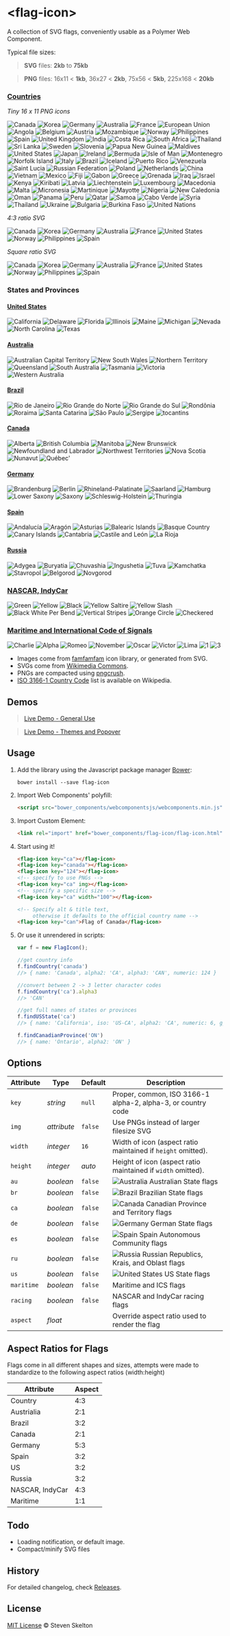 &lt;flag-icon&gt;
===========

A collection of SVG flags, conveniently usable as a Polymer Web Component.

Typical file sizes:

> **SVG** files: **2kb** to **75kb**

> **PNG** files: 16x11 < **1kb**, 36x27 < **2kb**, 75x56 < **5kb**, 225x168 < **20kb**

### [Countries](http://files.stevenskelton.ca/flag-icon/examples/countries.html)

_Tiny 16 x 11 PNG icons_

![Canada](https://raw.githubusercontent.com/stevenrskelton/flag-icon/master/png/16/country-4x3/ca.png "Canada")
![Korea](https://raw.githubusercontent.com/stevenrskelton/flag-icon/master/png/16/country-4x3/kr.png "Korea")
![Germany](https://raw.githubusercontent.com/stevenrskelton/flag-icon/master/png/16/country-4x3/de.png "Germany")
![Australia](https://raw.githubusercontent.com/stevenrskelton/flag-icon/master/png/16/country-4x3/au.png "Australia")
![France](https://raw.githubusercontent.com/stevenrskelton/flag-icon/master/png/16/country-4x3/fr.png "France")
![European Union](https://raw.githubusercontent.com/stevenrskelton/flag-icon/master/png/16/country-4x3/europeanunion.png "European Union")
![Angola](https://raw.githubusercontent.com/stevenrskelton/flag-icon/master/png/16/country-4x3/ao.png "Angola")
![Belgium](https://raw.githubusercontent.com/stevenrskelton/flag-icon/master/png/16/country-4x3/be.png "Belgium")
![Austria](https://raw.githubusercontent.com/stevenrskelton/flag-icon/master/png/16/country-4x3/at.png "Austria")
![Mozambique](https://raw.githubusercontent.com/stevenrskelton/flag-icon/master/png/16/country-4x3/mz.png "Mozambique")
![Norway](https://raw.githubusercontent.com/stevenrskelton/flag-icon/master/png/16/country-4x3/no.png "Norway")
![Philippines](https://raw.githubusercontent.com/stevenrskelton/flag-icon/master/png/16/country-4x3/ph.png "Philippines")
![Spain](https://raw.githubusercontent.com/stevenrskelton/flag-icon/master/png/16/country-4x3/es.png "Spain")
![United Kingdom](https://raw.githubusercontent.com/stevenrskelton/flag-icon/master/png/16/country-4x3/gb.png "United Kingdom")
![India](https://raw.githubusercontent.com/stevenrskelton/flag-icon/master/png/16/country-4x3/in.png "India")
![Costa Rica](https://raw.githubusercontent.com/stevenrskelton/flag-icon/master/png/16/country-4x3/cr.png "Costa Rica")
![South Africa](https://raw.githubusercontent.com/stevenrskelton/flag-icon/master/png/16/country-4x3/za.png "South Africa")
![Thailand](https://raw.githubusercontent.com/stevenrskelton/flag-icon/master/png/16/country-4x3/th.png "Thailand")
![Sri Lanka](https://raw.githubusercontent.com/stevenrskelton/flag-icon/master/png/16/country-4x3/lk.png "Sri Lanka")
![Sweden](https://raw.githubusercontent.com/stevenrskelton/flag-icon/master/png/16/country-4x3/se.png "Sweden")
![Slovenia](https://raw.githubusercontent.com/stevenrskelton/flag-icon/master/png/16/country-4x3/si.png "Slovenia")
![Papua New Guinea](https://raw.githubusercontent.com/stevenrskelton/flag-icon/master/png/16/country-4x3/pg.png "Papua New Guinea")
![Maldives](https://raw.githubusercontent.com/stevenrskelton/flag-icon/master/png/16/country-4x3/mv.png "Maldives")
![United States](https://raw.githubusercontent.com/stevenrskelton/flag-icon/master/png/16/country-4x3/us.png "United States")
![Japan](https://raw.githubusercontent.com/stevenrskelton/flag-icon/master/png/16/country-4x3/jp.png "Japan")
![Ireland](https://raw.githubusercontent.com/stevenrskelton/flag-icon/master/png/16/country-4x3/ie.png "Ireland")
![Bermuda](https://raw.githubusercontent.com/stevenrskelton/flag-icon/master/png/16/country-4x3/bm.png "Bermuda")
![Isle of Man](https://raw.githubusercontent.com/stevenrskelton/flag-icon/master/png/16/country-4x3/im.png "Isle of Man")
![Montenegro](https://raw.githubusercontent.com/stevenrskelton/flag-icon/master/png/16/country-4x3/me.png "Montenegro")
![Norfolk Island](https://raw.githubusercontent.com/stevenrskelton/flag-icon/master/png/16/country-4x3/nf.png "Norfolk Island")
![Italy](https://raw.githubusercontent.com/stevenrskelton/flag-icon/master/png/16/country-4x3/it.png "Italy")
![Brazil](https://raw.githubusercontent.com/stevenrskelton/flag-icon/master/png/16/country-4x3/br.png "Brazil")
![Iceland](https://raw.githubusercontent.com/stevenrskelton/flag-icon/master/png/16/country-4x3/is.png "Iceland")
![Puerto Rico](https://raw.githubusercontent.com/stevenrskelton/flag-icon/master/png/16/country-4x3/pr.png "Puerto Rico")
![Venezuela](https://raw.githubusercontent.com/stevenrskelton/flag-icon/master/png/16/country-4x3/ve.png "Venezuela")
![Saint Lucia](https://raw.githubusercontent.com/stevenrskelton/flag-icon/master/png/16/country-4x3/lc.png "Saint Lucia")
![Russian Federation](https://raw.githubusercontent.com/stevenrskelton/flag-icon/master/png/16/country-4x3/ru.png "Russian Federation")
![Poland](https://raw.githubusercontent.com/stevenrskelton/flag-icon/master/png/16/country-4x3/pl.png "Poland")
![Netherlands](https://raw.githubusercontent.com/stevenrskelton/flag-icon/master/png/16/country-4x3/nl.png "Netherlands")
![China](https://raw.githubusercontent.com/stevenrskelton/flag-icon/master/png/16/country-4x3/cn.png "China")
![Vietnam](https://raw.githubusercontent.com/stevenrskelton/flag-icon/master/png/16/country-4x3/vn.png "Vietnam")
![Mexico](https://raw.githubusercontent.com/stevenrskelton/flag-icon/master/png/16/country-4x3/mx.png "Mexico")
![Fiji](https://raw.githubusercontent.com/stevenrskelton/flag-icon/master/png/16/country-4x3/fj.png "Fiji")
![Gabon](https://raw.githubusercontent.com/stevenrskelton/flag-icon/master/png/16/country-4x3/ga.png "Gabon")
![Greece](https://raw.githubusercontent.com/stevenrskelton/flag-icon/master/png/16/country-4x3/gr.png "Greece")
![Grenada](https://raw.githubusercontent.com/stevenrskelton/flag-icon/master/png/16/country-4x3/gd.png "Grenada")
![Iraq](https://raw.githubusercontent.com/stevenrskelton/flag-icon/master/png/16/country-4x3/iq.png "Iraq")
![Israel](https://raw.githubusercontent.com/stevenrskelton/flag-icon/master/png/16/country-4x3/il.png "Israel")
![Kenya](https://raw.githubusercontent.com/stevenrskelton/flag-icon/master/png/16/country-4x3/ke.png "Kenya")
![Kiribati](https://raw.githubusercontent.com/stevenrskelton/flag-icon/master/png/16/country-4x3/ki.png "Kiribati")
![Latvia](https://raw.githubusercontent.com/stevenrskelton/flag-icon/master/png/16/country-4x3/lv.png "Latvia")
![Liechtenstein](https://raw.githubusercontent.com/stevenrskelton/flag-icon/master/png/16/country-4x3/li.png "Liechtenstein")
![Luxembourg](https://raw.githubusercontent.com/stevenrskelton/flag-icon/master/png/16/country-4x3/lu.png "Luxembourg")
![Macedonia](https://raw.githubusercontent.com/stevenrskelton/flag-icon/master/png/16/country-4x3/mk.png "Macedonia")
![Malta](https://raw.githubusercontent.com/stevenrskelton/flag-icon/master/png/16/country-4x3/mt.png "Malta")
![Micronesia](https://raw.githubusercontent.com/stevenrskelton/flag-icon/master/png/16/country-4x3/fm.png "Miconesia")
![Martinique](https://raw.githubusercontent.com/stevenrskelton/flag-icon/master/png/16/country-4x3/mq.png "Martinique")
![Mayotte](https://raw.githubusercontent.com/stevenrskelton/flag-icon/master/png/16/country-4x3/yt.png "Mayotte")
![Nigeria](https://raw.githubusercontent.com/stevenrskelton/flag-icon/master/png/16/country-4x3/ng.png "Nigeria")
![New Caledonia](https://raw.githubusercontent.com/stevenrskelton/flag-icon/master/png/16/country-4x3/nc.png "New Caledonia")
![Oman](https://raw.githubusercontent.com/stevenrskelton/flag-icon/master/png/16/country-4x3/om.png "Oman")
![Panama](https://raw.githubusercontent.com/stevenrskelton/flag-icon/master/png/16/country-4x3/pa.png "Panama")
![Peru](https://raw.githubusercontent.com/stevenrskelton/flag-icon/master/png/16/country-4x3/pe.png "Peru")
![Qatar](https://raw.githubusercontent.com/stevenrskelton/flag-icon/master/png/16/country-4x3/qa.png "Qatar")
![Samoa](https://raw.githubusercontent.com/stevenrskelton/flag-icon/master/png/16/country-4x3/ws.png "Samoa")
![Cabo Verde](https://raw.githubusercontent.com/stevenrskelton/flag-icon/master/png/16/country-4x3/cv.png "Cabo Verde")
![Syria](https://raw.githubusercontent.com/stevenrskelton/flag-icon/master/png/16/country-4x3/sy.png "Syria")
![Thailand](https://raw.githubusercontent.com/stevenrskelton/flag-icon/master/png/16/country-4x3/th.png "Thailand")
![Ukraine](https://raw.githubusercontent.com/stevenrskelton/flag-icon/master/png/16/country-4x3/ua.png "Ukraine")
![Bulgaria](https://raw.githubusercontent.com/stevenrskelton/flag-icon/master/png/16/country-4x3/bg.png "Bulgaria")
![Burkina Faso](https://raw.githubusercontent.com/stevenrskelton/flag-icon/master/png/16/country-4x3/bf.png "Burkina Faso")
![United Nations](https://raw.githubusercontent.com/stevenrskelton/flag-icon/master/png/16/country-4x3/unitednations.png "United Nations")

_4:3 ratio SVG_

![Canada](https://raw.githubusercontent.com/stevenrskelton/flag-icon/master/png/75/country-4x3/ca.png "Canada")
![Korea](https://raw.githubusercontent.com/stevenrskelton/flag-icon/master/png/75/country-4x3/kr.png "Korea")
![Germany](https://raw.githubusercontent.com/stevenrskelton/flag-icon/master/png/75/country-4x3/de.png "Germany")
![Australia](https://raw.githubusercontent.com/stevenrskelton/flag-icon/master/png/75/country-4x3/au.png "Australia")
![France](https://raw.githubusercontent.com/stevenrskelton/flag-icon/master/png/75/country-4x3/fr.png "France")
![United States](https://raw.githubusercontent.com/stevenrskelton/flag-icon/master/png/75/country-4x3/us.png "United States")
![Norway](https://raw.githubusercontent.com/stevenrskelton/flag-icon/master/png/75/country-4x3/no.png "Norway")
![Philippines](https://raw.githubusercontent.com/stevenrskelton/flag-icon/master/png/75/country-4x3/ph.png "Philippines")
![Spain](https://raw.githubusercontent.com/stevenrskelton/flag-icon/master/png/75/country-4x3/es.png "Spain")

_Square ratio SVG_

![Canada](https://raw.githubusercontent.com/stevenrskelton/flag-icon/master/png/75/country-squared/ca.png "Canada")
![Korea](https://raw.githubusercontent.com/stevenrskelton/flag-icon/master/png/75/country-squared/kr.png "Korea")
![Germany](https://raw.githubusercontent.com/stevenrskelton/flag-icon/master/png/75/country-squared/de.png "Germany")
![Australia](https://raw.githubusercontent.com/stevenrskelton/flag-icon/master/png/75/country-squared/au.png "Australia")
![France](https://raw.githubusercontent.com/stevenrskelton/flag-icon/master/png/75/country-squared/fr.png "France")
![United States](https://raw.githubusercontent.com/stevenrskelton/flag-icon/master/png/75/country-squared/us.png "United States")
![Norway](https://raw.githubusercontent.com/stevenrskelton/flag-icon/master/png/75/country-squared/no.png "Norway")
![Philippines](https://raw.githubusercontent.com/stevenrskelton/flag-icon/master/png/75/country-squared/ph.png "Philippines")
![Spain](https://raw.githubusercontent.com/stevenrskelton/flag-icon/master/png/75/country-squared/es.png "Spain")

### States and Provinces

#### [United States](http://files.stevenskelton.ca/flag-icon/examples/us-states.html)
![California](https://raw.githubusercontent.com/stevenrskelton/flag-icon/master/png/75/us/california.png "California")
![Delaware](https://raw.githubusercontent.com/stevenrskelton/flag-icon/master/png/75/us/delaware.png "Delaware")
![Florida](https://raw.githubusercontent.com/stevenrskelton/flag-icon/master/png/75/us/florida.png "Florida")
![Illinois](https://raw.githubusercontent.com/stevenrskelton/flag-icon/master/png/75/us/illinois.png "Illinois")
![Maine](https://raw.githubusercontent.com/stevenrskelton/flag-icon/master/png/75/us/maine.png "Maine")
![Michigan](https://raw.githubusercontent.com/stevenrskelton/flag-icon/master/png/75/us/michigan.png "Michigan")
![Nevada](https://raw.githubusercontent.com/stevenrskelton/flag-icon/master/png/75/us/nevada.png "Nevada")
![North Carolina](https://raw.githubusercontent.com/stevenrskelton/flag-icon/master/png/75/us/north_carolina.png "North Carolina")
![Texas](https://raw.githubusercontent.com/stevenrskelton/flag-icon/master/png/75/us/texas.png "Texas")

#### [Australia](http://files.stevenskelton.ca/flag-icon/examples/canada-australia.html)
![Australian Capital Territory](https://raw.githubusercontent.com/stevenrskelton/flag-icon/master/png/75/au/australian_capital_territory.png "Australian Capital Territory")
![New South Wales](https://raw.githubusercontent.com/stevenrskelton/flag-icon/master/png/75/au/new_south_wales.png "New South Wales")
![Northern Territory](https://raw.githubusercontent.com/stevenrskelton/flag-icon/master/png/75/au/northern_territory.png "Northern Territory")
![Queensland](https://raw.githubusercontent.com/stevenrskelton/flag-icon/master/png/75/au/queensland.png "Queensland")
![South Australia](https://raw.githubusercontent.com/stevenrskelton/flag-icon/master/png/75/au/south_australia.png "South Australia")
![Tasmania](https://raw.githubusercontent.com/stevenrskelton/flag-icon/master/png/75/au/tasmania.png "Tasmania")
![Victoria](https://raw.githubusercontent.com/stevenrskelton/flag-icon/master/png/75/au/victoria.png "Victoria")
![Western Australia](https://raw.githubusercontent.com/stevenrskelton/flag-icon/master/png/75/au/western_australia.png "Western Australia")

#### [Brazil](http://files.stevenskelton.ca/flag-icon/examples/brazil.html)
![Rio de Janeiro](https://raw.githubusercontent.com/stevenrskelton/flag-icon/master/png/75/br/rio_de_janeiro.png "Rio de Janeiro")
![Rio Grande do Norte](https://raw.githubusercontent.com/stevenrskelton/flag-icon/master/png/75/br/rio_grande_do_norte.png "Rio Grande do Norte")
![Rio Grande do Sul](https://raw.githubusercontent.com/stevenrskelton/flag-icon/master/png/75/br/rio_grande_do_sul.png "Rio Grande do Sul")
![Rondônia](https://raw.githubusercontent.com/stevenrskelton/flag-icon/master/png/75/br/rondônia.png "Rondônia")
![Roraima](https://raw.githubusercontent.com/stevenrskelton/flag-icon/master/png/75/br/roraima.png "Roraima")
![Santa Catarina](https://raw.githubusercontent.com/stevenrskelton/flag-icon/master/png/75/br/santa_catarina.png "Santa Catarina")
![São Paulo](https://raw.githubusercontent.com/stevenrskelton/flag-icon/master/png/75/br/são_paulo.png "São Paulo")
![Sergipe](https://raw.githubusercontent.com/stevenrskelton/flag-icon/master/png/75/br/sergipe.png "Sergipe")
![tocantins](https://raw.githubusercontent.com/stevenrskelton/flag-icon/master/png/75/br/tocantins.png "Tocantins")

#### [Canada](http://files.stevenskelton.ca/flag-icon/examples/canada-australia.html)
![Alberta](https://raw.githubusercontent.com/stevenrskelton/flag-icon/master/png/75/ca/alberta.png "Alberta")
![British Columbia](https://raw.githubusercontent.com/stevenrskelton/flag-icon/master/png/75/ca/british_columbia.png "British Columbia")
![Manitoba](https://raw.githubusercontent.com/stevenrskelton/flag-icon/master/png/75/ca/manitoba.png "Manitoba")
![New Brunswick](https://raw.githubusercontent.com/stevenrskelton/flag-icon/master/png/75/ca/new_brunswick.png "New Brunswick")
![Newfoundland and Labrador](https://raw.githubusercontent.com/stevenrskelton/flag-icon/master/png/75/ca/newfoundland_and_labrador.png "Newfoundland and Labrador")
![Northwest Territories](https://raw.githubusercontent.com/stevenrskelton/flag-icon/master/png/75/ca/northwest_territories.png "Northwest Territories")
![Nova Scotia](https://raw.githubusercontent.com/stevenrskelton/flag-icon/master/png/75/ca/nova_scotia.png "Nova Scotia")
![Nunavut](https://raw.githubusercontent.com/stevenrskelton/flag-icon/master/png/75/ca/nunavut.png "Nunavut")
![Québec'](https://raw.githubusercontent.com/stevenrskelton/flag-icon/master/png/75/ca/québec.png "Québec")

#### [Germany](http://files.stevenskelton.ca/flag-icon/examples/germany.html)
![Brandenburg](https://raw.githubusercontent.com/stevenrskelton/flag-icon/master/png/75/de/brandenburg.png "Brandenburg")
![Berlin](https://raw.githubusercontent.com/stevenrskelton/flag-icon/master/png/75/de/berlin.png "Berlin")
![Rhineland-Palatinate](https://raw.githubusercontent.com/stevenrskelton/flag-icon/master/png/75/de/rhineland-palatinate.png "Rhineland-Palatinate")
![Saarland](https://raw.githubusercontent.com/stevenrskelton/flag-icon/master/png/75/de/saarland.png "Saarland")
![Hamburg](https://raw.githubusercontent.com/stevenrskelton/flag-icon/master/png/75/de/hamburg.png "Hamburg")
![Lower Saxony](https://raw.githubusercontent.com/stevenrskelton/flag-icon/master/png/75/de/lower_saxony.png "Lower Saxony")
![Saxony](https://raw.githubusercontent.com/stevenrskelton/flag-icon/master/png/75/de/saxony.png "Saxony")
![Schleswig-Holstein](https://raw.githubusercontent.com/stevenrskelton/flag-icon/master/png/75/de/schleswig-holstein.png "Schleswig-Holstein")
![Thuringia](https://raw.githubusercontent.com/stevenrskelton/flag-icon/master/png/75/de/thuringia.png "Thuringia")

#### [Spain](http://files.stevenskelton.ca/flag-icon/examples/spain.html)
![Andalucía](https://raw.githubusercontent.com/stevenrskelton/flag-icon/master/png/75/es/andalucía.png "Andalucía")
![Aragón](https://raw.githubusercontent.com/stevenrskelton/flag-icon/master/png/75/es/aragón.png "Aragón")
![Asturias](https://raw.githubusercontent.com/stevenrskelton/flag-icon/master/png/75/es/asturias.png "Asturias")
![Balearic Islands](https://raw.githubusercontent.com/stevenrskelton/flag-icon/master/png/75/es/balearic_islands.png "Balearic Islands")
![Basque Country](https://raw.githubusercontent.com/stevenrskelton/flag-icon/master/png/75/es/basque_country.png "Basque Country")
![Canary Islands](https://raw.githubusercontent.com/stevenrskelton/flag-icon/master/png/75/es/canary_islands.png "Canary Islands")
![Cantabria](https://raw.githubusercontent.com/stevenrskelton/flag-icon/master/png/75/es/cantabria.png "Cantabria")
![Castile and León](https://raw.githubusercontent.com/stevenrskelton/flag-icon/master/png/75/es/castile_and_león.png "Castile and León")
![La Rioja](https://raw.githubusercontent.com/stevenrskelton/flag-icon/master/png/75/es/la_rioja.png "La Rioja")

#### [Russia](http://files.stevenskelton.ca/flag-icon/examples/russia.html)
![Adygea](https://raw.githubusercontent.com/stevenrskelton/flag-icon/master/png/75/ru/adygea.png "Adygea")
![Buryatia](https://raw.githubusercontent.com/stevenrskelton/flag-icon/master/png/75/ru/buryatia.png "Buryatia")
![Chuvashia](https://raw.githubusercontent.com/stevenrskelton/flag-icon/master/png/75/ru/chuvashia.png "Chuvashia")
![Ingushetia](https://raw.githubusercontent.com/stevenrskelton/flag-icon/master/png/75/ru/ingushetia.png "Ingushetia")
![Tuva](https://raw.githubusercontent.com/stevenrskelton/flag-icon/master/png/75/ru/tuva.png "Tuva")
![Kamchatka](https://raw.githubusercontent.com/stevenrskelton/flag-icon/master/png/75/ru/kamchatka.png "Kamchatka")
![Stavropol](https://raw.githubusercontent.com/stevenrskelton/flag-icon/master/png/75/ru/stavropol.png "Stavropol")
![Belgorod](https://raw.githubusercontent.com/stevenrskelton/flag-icon/master/png/75/ru/belgorod.png "Belgorod")
![Novgorod](https://raw.githubusercontent.com/stevenrskelton/flag-icon/master/png/75/ru/novgorod.png "Novgorod")

### [NASCAR, IndyCar](http://files.stevenskelton.ca/flag-icon/examples/racing.html)
![Green](https://raw.githubusercontent.com/stevenrskelton/flag-icon/master/png/75/racing/green.png "Green")
![Yellow](https://raw.githubusercontent.com/stevenrskelton/flag-icon/master/png/75/racing/yellow.png "Yellow")
![Black](https://raw.githubusercontent.com/stevenrskelton/flag-icon/master/png/75/racing/black.png "Black")
![Yellow Saltire](https://raw.githubusercontent.com/stevenrskelton/flag-icon/master/png/75/racing/yellowsaltire.png "Yellow Saltire")
![Yellow Slash](https://raw.githubusercontent.com/stevenrskelton/flag-icon/master/png/75/racing/yellowslash.png "Yellow Slash")
![Black White Per Bend](https://raw.githubusercontent.com/stevenrskelton/flag-icon/master/png/75/racing/blackwhiteperbend.png "Black White Per Bend")
![Vertical Stripes](https://raw.githubusercontent.com/stevenrskelton/flag-icon/master/png/75/racing/verticalstripes.png "Vertical Stripes")
![Orange Circle](https://raw.githubusercontent.com/stevenrskelton/flag-icon/master/png/75/racing/orangecircle.png "Orange Circle")
![Checkered](https://raw.githubusercontent.com/stevenrskelton/flag-icon/master/png/75/racing/checkered.png "Checkered")

### [Maritime and International Code of Signals](http://files.stevenskelton.ca/flag-icon/examples/maritime.html)
![Charlie](https://raw.githubusercontent.com/stevenrskelton/flag-icon/master/png/75/maritime/c.png "Charlie")
![Alpha](https://raw.githubusercontent.com/stevenrskelton/flag-icon/master/png/75/maritime/a.png "Alpha")
![Romeo](https://raw.githubusercontent.com/stevenrskelton/flag-icon/master/png/75/maritime/r.png "Romeo")
![November](https://raw.githubusercontent.com/stevenrskelton/flag-icon/master/png/75/maritime/n.png "November")
![Oscar](https://raw.githubusercontent.com/stevenrskelton/flag-icon/master/png/75/maritime/o.png "Oscar")
![Victor](https://raw.githubusercontent.com/stevenrskelton/flag-icon/master/png/75/maritime/v.png "Victor")
![Lima](https://raw.githubusercontent.com/stevenrskelton/flag-icon/master/png/75/maritime/l.png "Lima")
![1](https://raw.githubusercontent.com/stevenrskelton/flag-icon/master/png/75/maritime/1.png "1")
![3](https://raw.githubusercontent.com/stevenrskelton/flag-icon/master/png/75/maritime/3.png "3")


* Images come from [famfamfam](http://www.famfamfam.com/lab/icons/flags/) icon library, or generated from SVG.
* SVGs come from [Wikimedia Commons](http://commons.wikimedia.org/wiki/Category:SVG_sovereign_state_flags).
* PNGs are compacted using [pngcrush](http://en.wikipedia.org/wiki/Pngcrush).
* [ISO 3166-1 Country Code](http://en.wikipedia.org/wiki/ISO_3166-1) list is available on Wikipedia.

## Demos

> [Live Demo - General Use](http://files.stevenskelton.ca/flag-icon/examples/index.html)

> [Live Demo - Themes and Popover](http://files.stevenskelton.ca/flag-icon/examples/themes.html)

## Usage

1. Add the library using the Javascript package manager [Bower](http://bower.io/):

	```bower install --save flag-icon```

2. Import Web Components' polyfill:

	```html
	<script src="bower_components/webcomponentsjs/webcomponents.min.js"></script>
	```

3. Import Custom Element:

	```html
	<link rel="import" href="bower_components/flag-icon/flag-icon.html">
	```

4. Start using it!

	```html
	<flag-icon key="ca"></flag-icon>
	<flag-icon key="canada"></flag-icon>
	<flag-icon key="124"></flag-icon>
	<!-- specify to use PNGs -->
	<flag-icon key="ca" img></flag-icon>
	<!-- specify a specific size -->
	<flag-icon key="ca" width="100"></flag-icon>

	<!-- Specify alt & title text,
	     otherwise it defaults to the official country name -->
	<flag-icon key="can">Flag of Canada</flag-icon>
	```

5. Or use it unrendered in scripts:

	```javascript
	var f = new FlagIcon();

	//get country info
	f.findCountry('canada')
	//> { name: 'Canada', alpha2: 'CA', alpha3: 'CAN', numeric: 124 }

	//convert between 2 -> 3 letter character codes
	f.findCountry('ca').alpha3
	//> 'CAN'

	//get full names of states or provinces
	f.findUSState('ca')
	//> { name: 'California', iso: 'US-CA', alpha2: 'CA', numeric: 6, gpo: 'Calif.' }

	f.findCanadianProvince('ON')
	//> { name: 'Ontario', alpha2: 'ON' }
	```

## Options

Attribute	| Type			| Default	| Description
---			| ---			| ---		| ---
`key`		| *string*		| `null`	| Proper, common, ISO 3166-1 alpha-2, alpha-3, or country code
`img`		| *attribute*	| `false`	| Use PNGs instead of larger filesize SVG
`width`		| *integer*		| `16`		| Width of icon (aspect ratio maintained if `height` omitted).
`height`	| *integer*		| _auto_	| Height of icon (aspect ratio maintained if `width` omitted).
`au`		| *boolean*		| `false`	| ![Australia](https://raw.githubusercontent.com/stevenrskelton/flag-icon/master/png/16/country-4x3/au.png "Australia") Australian State flags
`br`		| *boolean*		| `false`	| ![Brazil](https://raw.githubusercontent.com/stevenrskelton/flag-icon/master/png/16/country-4x3/br.png "Brazil") Brazilian State flags
`ca`		| *boolean*		| `false`	| ![Canada](https://raw.githubusercontent.com/stevenrskelton/flag-icon/master/png/16/country-4x3/ca.png "Canada") Canadian Province and Territory flags
`de`		| *boolean*		| `false`	| ![Germany](https://raw.githubusercontent.com/stevenrskelton/flag-icon/master/png/16/country-4x3/de.png "Germany") German State flags
`es`		| *boolean*		| `false`	| ![Spain](https://raw.githubusercontent.com/stevenrskelton/flag-icon/master/png/16/country-4x3/es.png "Spain") Spain Autonomous Community flags
`ru`		| *boolean*		| `false`	| ![Russia](https://raw.githubusercontent.com/stevenrskelton/flag-icon/master/png/16/country-4x3/ru.png "Russia") Russian Republics, Krais, and Oblast flags
`us`		| *boolean*		| `false`	| ![United States](https://raw.githubusercontent.com/stevenrskelton/flag-icon/master/png/16/country-4x3/us.png "United States") US State flags
`maritime`	| *boolean*		| `false`	| Maritime and ICS flags
`racing`	| *boolean*		| `false`	| NASCAR and IndyCar racing flags
`aspect`	| *float*		| 			| Override aspect ratio used to render the flag

## Aspect Ratios for Flags

Flags come in all different shapes and sizes, attempts were made to standardize to the following aspect ratios (width:height)

Attribute		| Aspect
---				| ---
Country			| 4:3
Austrialia		| 2:1
Brazil			| 3:2
Canada			| 2:1
Germany			| 5:3
Spain			| 3:2
US				| 3:2
Russia			| 3:2
NASCAR, IndyCar	| 4:3
Maritime		| 1:1

## Todo

- Loading notification, or default image.
- Compact/minify SVG files

## History

For detailed changelog, check [Releases](https://github.com/stevenrskelton/flag-icon/releases).

## License

[MIT License](http://opensource.org/licenses/MIT) © Steven Skelton

